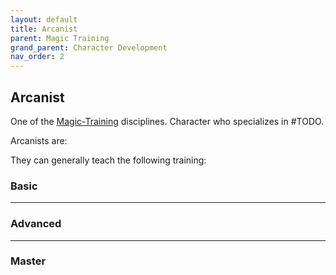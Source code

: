```yaml
---
layout: default
title: Arcanist
parent: Magic Training
grand_parent: Character Development
nav_order: 2
---
```

## Arcanist
One of the [Magic-Training](Magic-Training) disciplines. Character who specializes in #TODO.

Arcanists are: 

They can generally teach the following training:

### Basic




---

### Advanced


---

### Master


